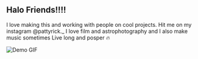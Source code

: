 ## Halo Friends!!!!
I love making this and working with people on cool projects.
Hit me on my instagram @pattyrick._
I love film and astrophotography and I also make music sometimes
Live long and posper :fire:

![Demo GIF]([https://media.giphy.com/media/3o7TKtnuHOHHUjR38Y/giphy.gif](https://media.giphy.com/media/v1.Y2lkPTc5MGI3NjExeGx5cTU0eGVicDh0ZXdpc2RtaW00bTdxOWFvMDYwMHAzZjZodnNpNCZlcD12MV9naWZzX3NlYXJjaCZjdD1n/o0vwzuFwCGAFO/giphy.gif))
